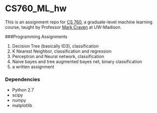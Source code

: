 # CS760_ML_hw
This is an assignment repo for <a href = "https://www.biostat.wisc.edu/~craven/cs760/index.html">CS 760</a>, a graduate-level machine learning course, taught by Professor <a href = "https://www.biostat.wisc.edu/~craven/">Mark Craven</a> at UW-Madison. 


###Programming Assignments
1. Decision Tree (basically ID3), classification 
2. K Nearest Neighbor, classification and regression 
3. Perceptron and Neural network, classification  
4. Naive bayes and tree augmented bayes net, binary classification
5. a written assignment

### Dependencies 
* Python 2.7 
 * scipy 
 * numpy 
 * matplotlib 

